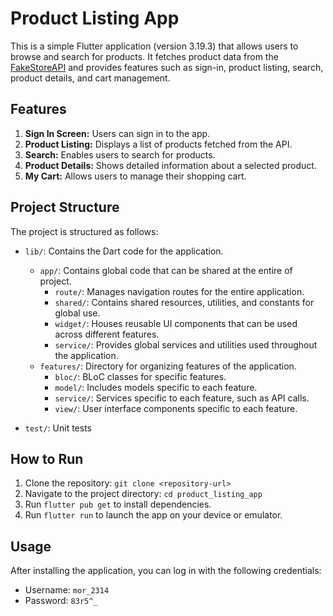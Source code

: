 # Product Listing App

This is a simple Flutter application (version 3.19.3) that allows users to browse and search for products. It fetches product data from the [FakeStoreAPI](https://fakestoreapi.com/docs) and provides features such as sign-in, product listing, search, product details, and cart management.

## Features

1. **Sign In Screen:** Users can sign in to the app.
2. **Product Listing:** Displays a list of products fetched from the API.
3. **Search:** Enables users to search for products.
4. **Product Details:** Shows detailed information about a selected product.
5. **My Cart:** Allows users to manage their shopping cart.

## Project Structure

The project is structured as follows:

- `lib/`: Contains the Dart code for the application.

  - `app/`: Contains global code that can be shared at the entire of project.
    - `route/`: Manages navigation routes for the entire application.
    - `shared/`: Contains shared resources, utilities, and constants for global use.
    - `widget/`: Houses reusable UI components that can be used across different features.
    - `service/`: Provides global services and utilities used throughout the application.
  - `features/`: Directory for organizing features of the application.
    - `bloc/`: BLoC classes for specific features.
    - `model/`: Includes models specific to each feature.
    - `service/`: Services specific to each feature, such as API calls.
    - `view/`: User interface components specific to each feature.

- `test/`: Unit tests

## How to Run

1. Clone the repository: `git clone <repository-url>`
2. Navigate to the project directory: `cd product_listing_app`
3. Run `flutter pub get` to install dependencies.
4. Run `flutter run` to launch the app on your device or emulator.

## Usage

After installing the application, you can log in with the following credentials:
- Username: `mor_2314`
- Password: `83r5^_`

